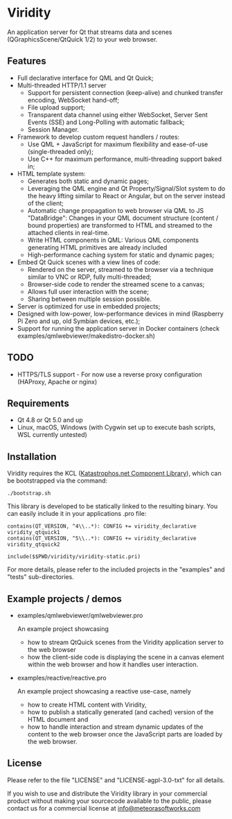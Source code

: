 # Viridity

An application server for Qt that streams data and scenes (QGraphicsScene/QtQuick 1/2) to your web browser.

## Features

* Full declarative interface for QML and Qt Quick;
* Multi-threaded HTTP/1.1 server
  * Support for persistent connection (keep-alive) and chunked transfer encoding, WebSocket hand-off;
  * File upload support;
  * Transparent data channel using either WebSocket, Server Sent Events (SSE) and Long-Polling with automatic fallback;
  * Session Manager.
* Framework to develop custom request handlers / routes:
  * Use QML + JavaScript for maximum flexibility and ease-of-use (single-threaded only);
  * Use C++ for maximum performance, multi-threading support baked in;
* HTML template system:
  * Generates both static and dynamic pages;
  * Leveraging the QML engine and Qt Property/Signal/Slot system to do the heavy lifting similar to React or Angular, but on the server instead of the client;
  * Automatic change propagation to web browser via QML to JS "DataBridge":
    Changes in your QML document structure (content / bound properties) are transformed to HTML and streamed to the attached clients in real-time.
  * Write HTML components in QML: Various QML components generating HTML primitives are already included
  * High-performance caching system for static and dynamic pages;
* Embed Qt Quick scenes with a view lines of code:
  * Rendered on the server, streamed to the browser via a technique similar to VNC or RDP, fully multi-threaded;
  * Browser-side code to render the streamed scene to a canvas;
  * Allows full user interaction with the scene;
  * Sharing between multiple session possible.
* Server is optimized for use in embedded projects;
* Designed with low-power, low-performance devices in mind (Raspberry Pi Zero and up, old Symbian devices, etc.);
* Support for running the application server in Docker containers (check examples/qmlwebviewer/makedistro-docker.sh)

## TODO

* HTTPS/TLS support - For now use a reverse proxy configuration (HAProxy, Apache or nginx)

## Requirements

* Qt 4.8 or Qt 5.0 and up
* Linux, macOS, Windows (with Cygwin set up to execute bash scripts, WSL currently untested)

## Installation

Viridity requires the KCL ([Katastrophos.net Component Library](https://github.com/evilJazz/kcl)), which can be bootstrapped via the command:

    ./bootstrap.sh

This library is developed to be statically linked to the resulting binary. You can easily include it in your applications .pro file:

    contains(QT_VERSION, ^4\\..*): CONFIG += viridity_declarative viridity_qtquick1
    contains(QT_VERSION, ^5\\..*): CONFIG += viridity_declarative viridity_qtquick2

    include($$PWD/viridity/viridity-static.pri)

For more details, please refer to the included projects in the "examples" and "tests" sub-directories.

## Example projects / demos

* examples/qmlwebviewer/qmlwebviewer.pro
  
  An example project showcasing
  * how to stream QtQuick scenes from the Viridity application server to the web browser
  * how the client-side code is displaying the scene in a canvas element within the web browser and how it handles user interaction.

* examples/reactive/reactive.pro

  An example project showcasing a reactive use-case, namely
  * how to create HTML content with Viridity,
  * how to publish a statically generated (and cached) version of the HTML document and
  * how to handle interaction and stream dynamic updates of the content to the web browser once the JavaScript parts are loaded by the web browser.

## License

Please refer to the file "LICENSE" and "LICENSE-agpl-3.0-txt" for all details.

If you wish to use and distribute the Viridity library in your commercial product without making your sourcecode available to the public, please contact us for a commercial license at info@meteorasoftworks.com